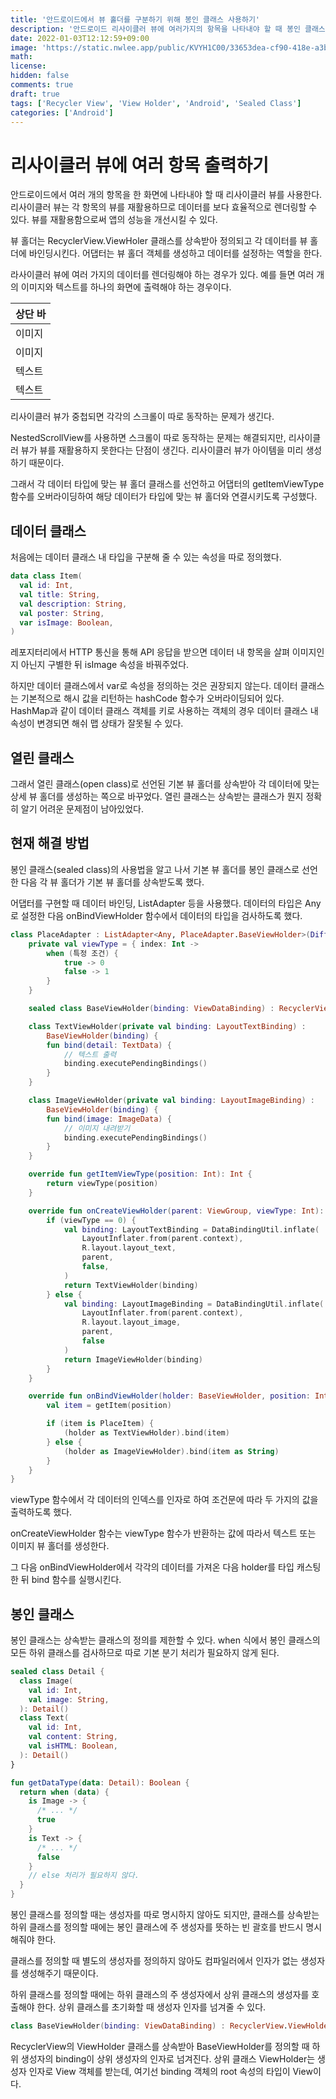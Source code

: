 ```yaml
---
title: '안드로이드에서 뷰 홀더를 구분하기 위해 봉인 클래스 사용하기'
description: '안드로이드 리사이클러 뷰에 여러가지의 항목을 나타내야 할 때 봉인 클래스를 사용할 수 있습니다.'
date: 2022-01-03T12:12:59+09:00
image: 'https://static.nwlee.app/public/KVYH1C00/33653dea-cf90-418e-a3bd-ddd579416a0a.png'
math:
license:
hidden: false
comments: true
draft: true
tags: ['Recycler View', 'View Holder', 'Android', 'Sealed Class']
categories: ['Android']
---
```


# 리사이클러 뷰에 여러 항목 출력하기

안드로이드에서 여러 개의 항목을 한 화면에 나타내야 할 때 리사이클러 뷰를 사용한다. 리사이클러 뷰는 각 항목의 뷰를 재활용하므로 데이터를 보다 효율적으로 렌더링할 수 있다. 뷰를 재활용함으로써 앱의 성능을 개선시킬 수 있다.

뷰 홀더는 RecyclerView.ViewHoler 클래스를 상속받아 정의되고 각 데이터를 뷰 홀더에 바인딩시킨다. 어댑터는 뷰 홀더 객체를 생성하고 데이터를 설정하는 역할을 한다.

라사이클러 뷰에 여러 가지의 데이터를 렌더링해야 하는 경우가 있다. 예를 들면 여러 개의 이미지와 텍스트를 하나의 화면에 출력해야 하는 경우이다.

| 상단 바 |
| ------- |
| 이미지  |
| 이미지  |
| 텍스트  |
| 텍스트  |

리사이클러 뷰가 중첩되면 각각의 스크롤이 따로 동작하는 문제가 생긴다.

NestedScrollView를 사용하면 스크롤이 따로 동작하는 문제는 해결되지만, 리사이클러 뷰가 뷰를 재활용하지 못한다는 단점이 생긴다. 리사이클러 뷰가 아이템을 미리 생성하기 때문이다.

그래서 각 데이터 타입에 맞는 뷰 홀더 클래스를 선언하고 어댑터의 getItemViewType 함수를 오버라이딩하여 해당 데이터가 타입에 맞는 뷰 홀더와 연결시키도록 구성했다.

## 데이터 클래스

처음에는 데이터 클래스 내 타입을 구분해 줄 수 있는 속성을 따로 정의했다.

```Kotlin
data class Item(
  val id: Int,
  val title: String,
  val description: String,
  val poster: String,
  var isImage: Boolean,
)
```

레포지터리에서 HTTP 통신을 통해 API 응답을 받으면 데이터 내 항목을 살펴 이미지인지 아닌지 구별한 뒤 isImage 속성을 바꿔주었다.

하지만 데이터 클래스에서 var로 속성을 정의하는 것은 권장되지 않는다. 데이터 클래스는 기본적으로 해시 값을 리턴하는 hashCode 함수가 오버라이딩되어 있다. HashMap과 같이 데이터 클래스 객체를 키로 사용하는 객체의 경우 데이터 클래스 내 속성이 변경되면 해쉬 맵 상태가 잘못될 수 있다.

## 열린 클래스

그래서 열린 클래스(open class)로 선언된 기본 뷰 홀더를 상속받아 각 데이터에 맞는 상세 뷰 홀더를 생성하는 쪽으로 바꾸었다. 열린 클래스는 상속받는 클래스가 뭔지 정확히 알기 어려운 문제점이 남아있었다.

## 현재 해결 방법

봉인 클래스(sealed class)의 사용법을 알고 나서 기본 뷰 홀더를 봉인 클래스로 선언한 다음 각 뷰 홀더가 기본 뷰 홀더를 상속받도록 했다.

어댑터를 구현할 때 데이터 바인딩, ListAdapter 등을 사용했다. 데이터의 타입은 Any로 설정한 다음 onBindViewHolder 함수에서 데이터의 타입을 검사하도록 했다.

```Kotlin
class PlaceAdapter : ListAdapter<Any, PlaceAdapter.BaseViewHolder>(DiffUtil()) {
    private val viewType = { index: Int ->
        when (특정 조건) {
            true -> 0
            false -> 1
        }
    }

    sealed class BaseViewHolder(binding: ViewDataBinding) : RecyclerView.ViewHolder(binding.root)

    class TextViewHolder(private val binding: LayoutTextBinding) :
        BaseViewHolder(binding) {
        fun bind(detail: TextData) {
            // 텍스트 출력
            binding.executePendingBindings()
        }
    }

    class ImageViewHolder(private val binding: LayoutImageBinding) :
        BaseViewHolder(binding) {
        fun bind(image: ImageData) {
            // 이미지 내려받기
            binding.executePendingBindings()
        }
    }

    override fun getItemViewType(position: Int): Int {
        return viewType(position)
    }

    override fun onCreateViewHolder(parent: ViewGroup, viewType: Int): BaseViewHolder {
        if (viewType == 0) {
            val binding: LayoutTextBinding = DataBindingUtil.inflate(
                LayoutInflater.from(parent.context),
                R.layout.layout_text,
                parent,
                false,
            )
            return TextViewHolder(binding)
        } else {
            val binding: LayoutImageBinding = DataBindingUtil.inflate(
                LayoutInflater.from(parent.context),
                R.layout.layout_image,
                parent,
                false
            )
            return ImageViewHolder(binding)
        }
    }

    override fun onBindViewHolder(holder: BaseViewHolder, position: Int) {
        val item = getItem(position)

        if (item is PlaceItem) {
            (holder as TextViewHolder).bind(item)
        } else {
            (holder as ImageViewHolder).bind(item as String)
        }
    }
}
```

viewType 함수에서 각 데이터의 인덱스를 인자로 하여 조건문에 따라 두 가지의 값을 출력하도록 했다.

onCreateViewHolder 함수는 viewType 함수가 반환하는 값에 따라서 텍스트 또는 이미지 뷰 홀더를 생성한다.

그 다음 onBindViewHolder에서 각각의 데이터를 가져온 다음 holder를 타입 캐스팅한 뒤 bind 함수를 실행시킨다.

## 봉인 클래스

봉인 클래스는 상속받는 클래스의 정의를 제한할 수 있다. when 식에서 봉인 클래스의 모든 하위 클래스를 검사하므로 따로 기본 분기 처리가 필요하지 않게 된다.

```Kotlin
sealed class Detail {
  class Image(
    val id: Int,
    val image: String,
  ): Detail()
  class Text(
    val id: Int,
    val content: String,
    val isHTML: Boolean,
  ): Detail()
}
```

```Kotlin
fun getDataType(data: Detail): Boolean {
  return when (data) {
    is Image -> {
      /* ... */
      true
    }
    is Text -> {
      /* ... */
      false
    }
    // else 처리가 필요하지 않다.
  }
}
```

봉인 클래스를 정의할 때는 생성자를 따로 명시하지 않아도 되지만, 클래스를 상속받는 하위 클래스를 정의할 때에는 봉인 클래스에 주 생성자를 뜻하는 빈 괄호를 반드시 명시해줘야 한다.

클래스를 정의할 때 별도의 생성자를 정의하지 않아도 컴파일러에서 인자가 없는 생성자를 생성해주기 때문이다.

하위 클래스를 정의할 때에는 하위 클래스의 주 생성자에서 상위 클래스의 생성자를 호출해야 한다. 상위 클래스를 초기화할 때 생성자 인자를 넘겨줄 수 있다.

```Kotlin
class BaseViewHolder(binding: ViewDataBinding) : RecyclerView.ViewHolder(binding.root)
```

RecyclerView의 ViewHolder 클래스를 상속받아 BaseViewHolder를 정의할 때 하위 생성자의 binding이 상위 생성자의 인자로 넘겨진다. 상위 클래스 ViewHolder는 생성자 인자로 View 객체를 받는데, 여기선 binding 객체의 root 속성의 타입이 View이다.
